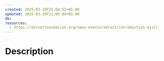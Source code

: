 ```yaml
---
created: 2025-03-29T21:04:52+01:00
updated: 2025-03-29T21:05:04+01:00
db: 
resources:
  - https://dotnetfoundation.org/news-events/detail/introduction-distributed-systems-with-akka-dotnet
---
```

# Description
